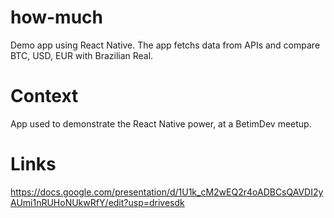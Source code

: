 # how-much
Demo app using React Native. The app fetchs data from APIs and compare BTC, USD, EUR with Brazilian Real.

# Context
App used to demonstrate the React Native power, at a BetimDev meetup.

# Links
https://docs.google.com/presentation/d/1U1k_cM2wEQ2r4oADBCsQAVDI2yAUmi1nRUHoNUkwRfY/edit?usp=drivesdk

